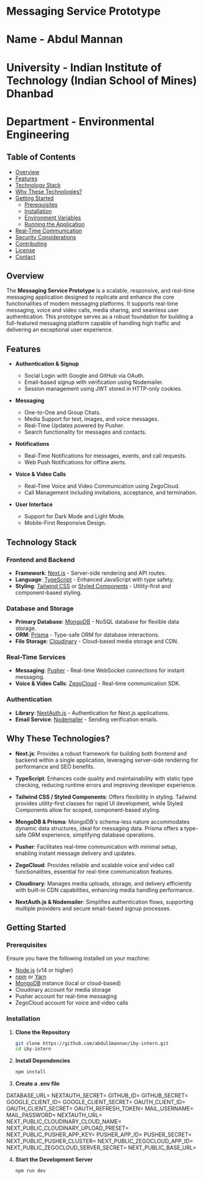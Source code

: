 # Messaging Service Prototype

# Name - Abdul Mannan
# University - Indian Institute of Technology (Indian School of Mines) Dhanbad
# Department - Environmental Engineering

## Table of Contents

- [Overview](#overview)
- [Features](#features)
- [Technology Stack](#technology-stack)
- [Why These Technologies?](#why-these-technologies)
- [Getting Started](#getting-started)
  - [Prerequisites](#prerequisites)
  - [Installation](#installation)
  - [Environment Variables](#environment-variables)
  - [Running the Application](#running-the-application)
- [Real-Time Communication](#real-time-communication)
- [Security Considerations](#security-considerations)
- [Contributing](#contributing)
- [License](#license)
- [Contact](#contact)

## Overview

The **Messaging Service Prototype** is a scalable, responsive, and real-time messaging application designed to replicate and enhance the core functionalities of modern messaging platforms. It supports real-time messaging, voice and video calls, media sharing, and seamless user authentication. This prototype serves as a robust foundation for building a full-featured messaging platform capable of handling high traffic and delivering an exceptional user experience.

## Features

- **Authentication & Signup**
  - Social Login with Google and GitHub via OAuth.
  - Email-based signup with verification using Nodemailer.
  - Session management using JWT stored in HTTP-only cookies.

- **Messaging**
  - One-to-One and Group Chats.
  - Media Support for text, images, and voice messages.
  - Real-Time Updates powered by Pusher.
  - Search functionality for messages and contacts.

- **Notifications**
  - Real-Time Notifications for messages, events, and call requests.
  - Web Push Notifications for offline alerts.

- **Voice & Video Calls**
  - Real-Time Voice and Video Communication using ZegoCloud.
  - Call Management including invitations, acceptance, and termination.

- **User Interface**
  - Support for Dark Mode and Light Mode.
  - Mobile-First Responsive Design.

## Technology Stack

### Frontend and Backend

- **Framework**: [Next.js](https://nextjs.org/) - Server-side rendering and API routes.
- **Language**: [TypeScript](https://www.typescriptlang.org/) - Enhanced JavaScript with type safety.
- **Styling**: [Tailwind CSS](https://tailwindcss.com/) or [Styled Components](https://styled-components.com/) - Utility-first and component-based styling.

### Database and Storage

- **Primary Database**: [MongoDB](https://www.mongodb.com/) - NoSQL database for flexible data storage.
- **ORM**: [Prisma](https://www.prisma.io/) - Type-safe ORM for database interactions.
- **File Storage**: [Cloudinary](https://cloudinary.com/) - Cloud-based media storage and CDN.

### Real-Time Services

- **Messaging**: [Pusher](https://pusher.com/) - Real-time WebSocket connections for instant messaging.
- **Voice & Video Calls**: [ZegoCloud](https://www.zegocloud.com/) - Real-time communication SDK.

### Authentication

- **Library**: [NextAuth.js](https://next-auth.js.org/) - Authentication for Next.js applications.
- **Email Service**: [Nodemailer](https://nodemailer.com/) - Sending verification emails.

## Why These Technologies?

- **Next.js**: Provides a robust framework for building both frontend and backend within a single application, leveraging server-side rendering for performance and SEO benefits.
  
- **TypeScript**: Enhances code quality and maintainability with static type checking, reducing runtime errors and improving developer experience.

- **Tailwind CSS / Styled Components**: Offers flexibility in styling. Tailwind provides utility-first classes for rapid UI development, while Styled Components allow for scoped, component-based styling.

- **MongoDB & Prisma**: MongoDB's schema-less nature accommodates dynamic data structures, ideal for messaging data. Prisma offers a type-safe ORM experience, simplifying database operations.

- **Pusher**: Facilitates real-time communication with minimal setup, enabling instant message delivery and updates.

- **ZegoCloud**: Provides reliable and scalable voice and video call functionalities, essential for real-time communication features.

- **Cloudinary**: Manages media uploads, storage, and delivery efficiently with built-in CDN capabilities, enhancing media handling performance.

- **NextAuth.js & Nodemailer**: Simplifies authentication flows, supporting multiple providers and secure email-based signup processes.

## Getting Started

### Prerequisites

Ensure you have the following installed on your machine:

- [Node.js](https://nodejs.org/) (v14 or higher)
- [npm](https://www.npmjs.com/) or [Yarn](https://yarnpkg.com/)
- [MongoDB](https://www.mongodb.com/) instance (local or cloud-based)
- Cloudinary account for media storage
- Pusher account for real-time messaging
- ZegoCloud account for voice and video calls

### Installation

1. **Clone the Repository**

   ```bash
   git clone https://github.com/abdul1mannan/iby-intern.git
   cd iby-intern
   
2. **Install Dependencies**
   
    ```bash
   npm install

3. **Create a .env file**

DATABASE_URL=
NEXTAUTH_SECRET=
GITHUB_ID=
GITHUB_SECRET=
GOOGLE_CLIENT_ID=
GOOGLE_CLIENT_SECRET=
OAUTH_CLIENT_ID=
OAUTH_CLIENT_SECRET=
OAUTH_REFRESH_TOKEN=
MAIL_USERNAME=
MAIL_PASSWORD=
NEXTAUTH_URL=
NEXT_PUBLIC_CLOUDINARY_CLOUD_NAME=
NEXT_PUBLIC_CLOUDINARY_UPLOAD_PRESET=
NEXT_PUBLIC_PUSHER_APP_KEY=
PUSHER_APP_ID=
PUSHER_SECRET=
NEXT_PUBLIC_PUSHER_CLUSTER=
NEXT_PUBLIC_ZEGOCLOUD_APP_ID=
NEXT_PUBLIC_ZEGOCLOUD_SERVER_SECRET=
NEXT_PUBLIC_BASE_URL=

4. **Start the Development Server**
     ```bash
   npm run dev
  
